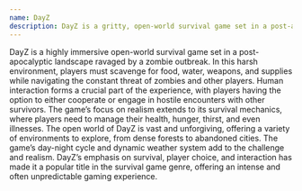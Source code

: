 ```yaml
---
name: DayZ
description: DayZ is a gritty, open-world survival game set in a post-apocalyptic world where players must navigate the dangers of a zombie outbreak and interact with other survivors.
---
```


DayZ is a highly immersive open-world survival game set in a post-apocalyptic landscape ravaged by a zombie outbreak. In this harsh environment, players must scavenge for food, water, weapons, and supplies while navigating the constant threat of zombies and other players. Human interaction forms a crucial part of the experience, with players having the option to either cooperate or engage in hostile encounters with other survivors. The game’s focus on realism extends to its survival mechanics, where players need to manage their health, hunger, thirst, and even illnesses. The open world of DayZ is vast and unforgiving, offering a variety of environments to explore, from dense forests to abandoned cities. The game’s day-night cycle and dynamic weather system add to the challenge and realism. DayZ’s emphasis on survival, player choice, and interaction has made it a popular title in the survival game genre, offering an intense and often unpredictable gaming experience.
